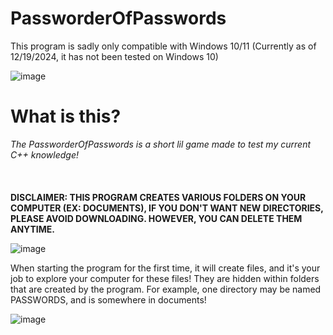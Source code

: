 # PassworderOfPasswords
This program is sadly only compatible with Windows 10/11 (Currently as of 12/19/2024, it has not been tested on Windows 10)

![image](https://github.com/user-attachments/assets/b8aadcc1-f684-4b2b-a275-b987fb1a607a)


# What is this?
*The PassworderOfPasswords is a short lil game made to test my current C++ knowledge!*
<br>
<br>
<br>
<br>
**DISCLAIMER: THIS PROGRAM CREATES VARIOUS FOLDERS ON YOUR COMPUTER (EX: DOCUMENTS), IF YOU DON'T WANT NEW DIRECTORIES, PLEASE AVOID DOWNLOADING. HOWEVER, YOU CAN DELETE THEM ANYTIME.**



![image](https://github.com/user-attachments/assets/72de2d1b-b8f4-4aa5-bef0-b19f8f8180fd)

When starting the program for the first time, it will create files, and it's your job to explore your computer for these files! They are hidden within folders that are created by the program. For example, one directory may be named PASSWORDS, and is somewhere in documents!

![image](https://github.com/user-attachments/assets/7d110e9b-321b-4dc7-98be-336649c8df9c)

